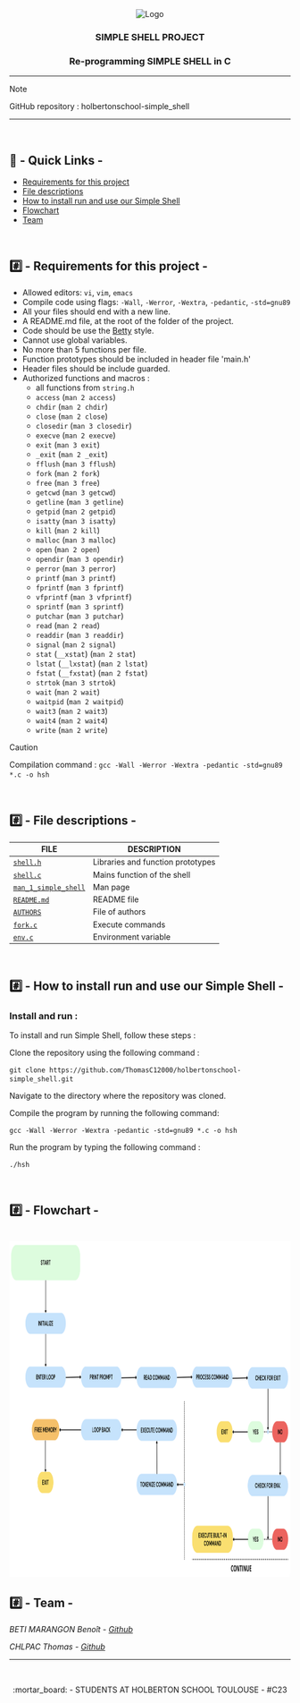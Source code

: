 <div align="center">
<img src="https://upload.wikimedia.org/wikipedia/commons/1/18/C_Programming_Language.svg" alt="Logo" width="90" height="90">
<br />
<h3>SIMPLE SHELL PROJECT</h3>
<h3>Re-programming SIMPLE SHELL in C</h3>
</div>

---

> [!NOTE]
> GitHub repository : holbertonschool-simple_shell

---

<br />

## :link: - Quick Links -
* [Requirements for this project](#%EF%B8%8F⃣---requirements-for-this-project--)
* [File descriptions](#%EF%B8%8F⃣---file-descriptions--)
* [How to install run and use our Simple Shell](#%EF%B8%8F⃣---how-to-install-run-and-use-our-simple-shell--)
* [Flowchart](#%EF%B8%8F⃣---flowchart--)
* [Team](#%EF%B8%8F⃣---team--)

<br />

## #️⃣ - Requirements for this project -

- Allowed editors: `vi`, `vim`, `emacs`
- Compile code using flags: `-Wall`, `-Werror`, `-Wextra`, `-pedantic`, `-std=gnu89`
- All your files should end with a new line.
- A README.md file, at the root of the folder of the project.
- Code should be use the [Betty](https://github.com/holbertonschool/Betty) style.
- Cannot use global variables.
- No more than 5 functions per file.
- Function prototypes should be included in header file 'main.h'
- Header files should be include guarded.
- Authorized functions and macros :
	* all functions from `string.h`
	* `access` (`man 2 access`)
	* `chdir` (`man 2 chdir`)
	* `close` (`man 2 close`)
	* `closedir` (`man 3 closedir`)
	* `execve` (`man 2 execve`)
	* `exit` (`man 3 exit`)
	* `_exit` (`man 2 _exit`)
	* `fflush` (`man 3 fflush`)
	* `fork` (`man 2 fork`)
	* `free` (`man 3 free`)
	* `getcwd` (`man 3 getcwd`)
	* `getline` (`man 3 getline`)
	* `getpid` (`man 2 getpid`)
	* `isatty` (`man 3 isatty`)
	* `kill` (`man 2 kill`)
	* `malloc` (`man 3 malloc`)
	* `open` (`man 2 open`)
	* `opendir` (`man 3 opendir`)
	* `perror` (`man 3 perror`)
	* `printf` (`man 3 printf`)
	* `fprintf` (`man 3 fprintf`)
	* `vfprintf` (`man 3 vfprintf`)
	* `sprintf` (`man 3 sprintf`)
	* `putchar` (`man 3 putchar`)
	* `read` (`man 2 read`)
	* `readdir` (`man 3 readdir`)
	* `signal` (`man 2 signal`)
	* `stat` (`__xstat`) (`man 2 stat`)
	* `lstat` (`__lxstat`) (`man 2 lstat`)
	* `fstat` (`__fxstat`) (`man 2 fstat`)
	* `strtok` (`man 3 strtok`)
	* `wait` (`man 2 wait`)
	* `waitpid` (`man 2 waitpid`)
	* `wait3` (`man 2 wait3`)
	* `wait4` (`man 2 wait4`)
	* `write` (`man 2 write`)

> [!CAUTION]
> Compilation command : `gcc -Wall -Werror -Wextra -pedantic -std=gnu89 *.c -o hsh`

<br />

## #️⃣ - File descriptions -
	
| FILE                                       | DESCRIPTION                       |
|--------------------------------------------|-----------------------------------|
| [`shell.h`](shell.h)                       | Libraries and function prototypes |
| [`shell.c`](shell.c)                       | Mains function of the shell       |
| [`man_1_simple_shell`](man_1_simple_shell) | Man page                          |
| [`README.md`](README.md)                   | README file                       |
| [`AUTHORS`](AUTHORS)                       | File of authors                   |
| [`fork.c`](fork.c)                         | Execute commands                  |
| [`env.c`](env.c)                           | Environment variable              |

<br />

## #️⃣ - How to install run and use our Simple Shell -

### Install and run :

To install and run Simple Shell, follow these steps :

Clone the repository using the following command :
```
git clone https://github.com/ThomasC12000/holbertonschool-simple_shell.git
```

Navigate to the directory where the repository was cloned.

Compile the program by running the following command:
```
gcc -Wall -Werror -Wextra -pedantic -std=gnu89 *.c -o hsh
```

Run the program by typing the following command :
```
./hsh
```

<br />

## #️⃣ - Flowchart -

<br />

<img width="1020px" height="600px" src="FILES/FLOWCHART.png">

<br />

## #️⃣ - Team -

*BETI MARANGON Benoît		- [Github](https://github.com/BenBet21)*

*CHLPAC Thomas		- [Github](https://github.com/ThomasC12000)*

---

<br />

<p align="center">:mortar_board: - STUDENTS AT HOLBERTON SCHOOL TOULOUSE - #C23</p>
